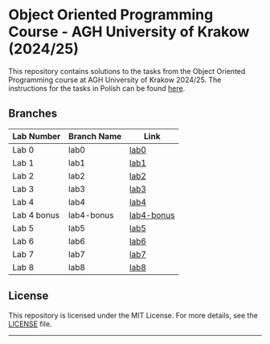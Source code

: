 # Object Oriented Programming Course - AGH University of Krakow (2024/25)

This repository contains solutions to the tasks from the Object Oriented Programming course at AGH University of Krakow 2024/25. 
The instructions for the tasks in Polish can be found [here](https://github.com/Soamid/obiektowe-lab).

## Branches

| Lab Number | Branch Name | Link |
|------------|-------------|------|
| Lab 0      | lab0        | [lab0](https://github.com/onikw/Object-Oriented-Programming-Course/tree/lab0) |
| Lab 1      | lab1        | [lab1](https://github.com/onikw/Object-Oriented-Programming-Course/tree/lab1) |
| Lab 2      | lab2        | [lab2](https://github.com/onikw/Object-Oriented-Programming-Course/tree/lab2) |
| Lab 3      | lab3        | [lab3](https://github.com/onikw/Object-Oriented-Programming-Course/tree/lab3) |
| Lab 4      | lab4        | [lab4](https://github.com/onikw/Object-Oriented-Programming-Course/tree/lab4) |
| Lab 4 bonus      | lab4-bonus  | [lab4-bonus](https://github.com/onikw/Object-Oriented-Programming-Course/tree/lab4-bonus) |
| Lab 5      | lab5        | [lab5](https://github.com/onikw/Object-Oriented-Programming-Course/tree/lab5) |
| Lab 6      | lab6        | [lab6](https://github.com/onikw/Object-Oriented-Programming-Course/tree/lab6) |
| Lab 7      | lab7        | [lab7](https://github.com/onikw/Object-Oriented-Programming-Course/tree/lab7) |
| Lab 8      | lab8        | [lab8](https://github.com/onikw/Object-Oriented-Programming-Course/tree/lab8) |

## License

This repository is licensed under the MIT License. For more details, see the [LICENSE](https://github.com/onikw/Object-Oriented-Programming-Course/blob/main/LICENCE) file.

---
